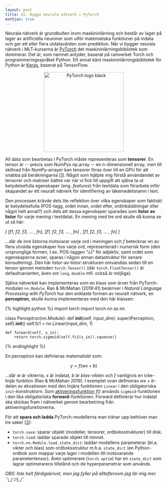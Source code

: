 ```yaml
---
layout: post
title: 41. Bygga neurala nätverk i PyTorch
mathjax: true
---
```


Neurala nätverk är grundbulten inom maskininlärning och består av lager på lager av artificiella neuroner som utför matematiska funktioner på indata och ger ett eller flera utdatavärden som prediktion. När vi bygger neurala nätverk i MLT-kurserna är [PyTorch](https://pytorch.org/) det maskininlärningsbibliotek som dominerar. Det är, som namnet antyder, baserat på ramverket Torch och programmeringsspråket Python. Ett annat känt maskininlärningsbibliotek för Python är [Keras](https://keras.io/), baserat på TensorFlow.

<p align="center">
<a title="PyTorch, BSD &lt;http://opensource.org/licenses/bsd-license.php&gt;, via Wikimedia Commons" href="https://commons.wikimedia.org/wiki/File:PyTorch_logo_black.svg"><img width="256" alt="PyTorch logo black" src="https://upload.wikimedia.org/wikipedia/commons/thumb/c/c6/PyTorch_logo_black.svg/256px-PyTorch_logo_black.svg.png"></a>
</p>


All data som bearbetas i PyTorch måste representeras som **tensorer**. En tensor är -- precis som NumPys np.array -- en n-dimensionell array, men till skillnad från NumPy-arrayer kan tensorer föras över till en GPU för att snabba på beräkningarna [[1](https://pytorch.org/tutorials/beginner/pytorch_with_examples.html)]. Något som hjälpte mig förstå användandet av tensorer och matriser bättre var när vi fick till uppgift att själva ta ut betydelsefulla egenskaper (eng. *features*) från textdata som förarbete inför skapandet av ett neuralt nätverk för identifiering av läkemedelsnamn i text. 

Den processen krävde dels lite reflektion över vilka egenskaper som faktiskt är betydelsefulla (POS-tagg, ordet innan, ordet efter, ordinbäddningar eller något helt annat?) och dels att dessa egenskaper sparades som **listor av listor** för varje mening i textdatat. En mening med tre ord skulle då kunna se ut så här: 

*[ [f1, f2, f3, ... , fn],  [f1, f2, f3, ... , fn] , [f1, f2, f3, ... , fn] ]*

...där de inre listorna motsvarar varje ord i meningen och *f* betecknar en av flera utvalda egenskaper hos varje ord, representerad i numerisk form (den ursprungliga formen, t.ex. POS-taggen "JJ" för adjektiv, samt ordet som egenskaperna avser, sparas i någon annan datastruktur för senare konsultering). Den här listor-av-listor-strukturen omvandlas sedan till en tensor genom metoden `torch.Tensor()` (där `torch.FloatTensor()` är defaultvarianten, även om `long`, `double` mfl. också är möjliga).  

Själva nätverket kan implementeras som en klass som ärver från PyTorch-modulen `nn.Module`. Rao & McMahan (2019:41) beskriver i *Natural Language Processing with PyTorch* hur den enklaste formen av neuralt nätverk, en **perceptron**, skulle kunna implementeras med den här klassen:

{% highlight python %}
import torch
import torch.nn as nn

class Perceptron(nn.Module):
    def __init__(self, input_dim):
        super(Perceptron, self).__init__()
        self.fc1 = nn.Linear(input_dim, 1)

    def forward(self, x_in):
        return torch.sigmoid(self.fc1(x_in)).squeeze()
{% endhighlight %}

En perceptron kan definieras matematiskt som:

$$ y = f(wx + b) $$ 

...där *w* är vikterna, *x* är indatat, *b* är *bias*-vikten och *f* vanligtvis en icke-linjär funktion (Rao & McMahan 2019). I exemplet ovan definieras *wx + b*-delen av ekvationen med den linjära funktionen `Linear` i den obligatoriska `init`-konstruktorn. Som [aktiveringsfunktion](https://datatjej.github.io/Fram%C3%A5triktade-neurala-n%C3%A4tverk/) *f()* används `sigmoid`-funktionen i den lika obligatoriska **forward**-funktionen. Forward definierar hur indatat ska skickas fram i nätverket genom bearbetning från aktiveringsfunktionerna.

För att **spara och ladda** PyTorch-modellerna man tränar upp behöver man tre saker [[3](https://pytorch.org/tutorials/beginner/saving_loading_models.html)]:<br>
- `torch.save`: sparar objekt (modeller, tensorer, ordboksstrukturer) till disk.
- `torch.load`: laddar sparade objekt till minnet. 
- `torch.nn.Module.load_state_dict`: laddar modellens parameterar (bl.a. vikter och bias) som ordboksstruktur m.h.a. `state_dict` (en Python-ordbok som mappar varje lager i modellen till motsvarande parametertensor). Även optimerare (`torch.optim`) har en `state_dict` som lagrar optimerarens tillstånd och de hyperparametrar som används.

*OBS: Inte helt färdigskrivet, men jag fyller på allteftersom jag lär mig mer. ¯\\\_(ツ)\_/¯* 

